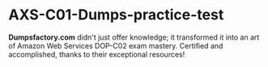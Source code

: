 # AXS-C01-Dumps-practice-test
**Dumpsfactory.com** didn't just offer knowledge; it transformed it into an art of Amazon Web Services DOP-C02 exam mastery. Certified and accomplished, thanks to their exceptional resources!
